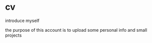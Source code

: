 # cv
introduce myself

the purpose of this account is to upload some personal info and small projects
